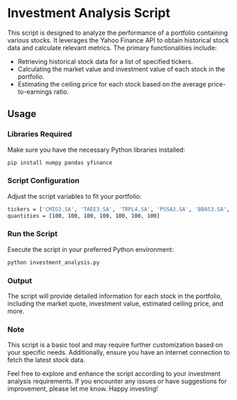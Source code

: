 # Investment Analysis Script

This script is designed to analyze the performance of a portfolio containing various stocks. It leverages the Yahoo Finance API to obtain historical stock data and calculate relevant metrics. The primary functionalities include:

- Retrieving historical stock data for a list of specified tickers.
- Calculating the market value and investment value of each stock in the portfolio.
- Estimating the ceiling price for each stock based on the average price-to-earnings ratio.

## Usage

### Libraries Required
Make sure you have the necessary Python libraries installed:

```bash
pip install numpy pandas yfinance
```

### Script Configuration
Adjust the script variables to fit your portfolio:
```bash
tickers = ['CMIG3.SA', 'TAEE3.SA', 'TRPL4.SA', 'PSSA3.SA', 'BBAS3.SA', 'SANB4.SA', 'KLBN4.SA']
quantities = [100, 100, 100, 100, 100, 100, 100]
```
### Run the Script
Execute the script in your preferred Python environment:
```bash
python investment_analysis.py
```

### Output
The script will provide detailed information for each stock in the portfolio, including the market quote, investment value, estimated ceiling price, and more.

### Note
This script is a basic tool and may require further customization based on your specific needs. Additionally, ensure you have an internet connection to fetch the latest stock data.

Feel free to explore and enhance the script according to your investment analysis requirements. If you encounter any issues or have suggestions for improvement, please let me know. Happy investing!